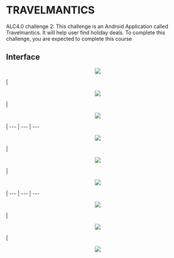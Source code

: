 # TRAVELMANTICS
ALC4.0 challenge 2: This challenge is an Android Application called Travelmantics. It will help user find holiday deals. To complete this challenge, you are expected to complete this course

## Interface
<p align="center"><img src="img/singInWithGoogle.jpg" /></p> | <p align="center"><img src="img/singIn.jpg" /></p> | <p align="center"><img src="img/UserActivity.jpg" /></p> |
--- | --- | --- 
<p align="center"><img src="img/DealDetailView.jpg" /></p> | <p align="center"><img src="img/logoutMenu.jpg" /></p> | <p align="center"><img src="img/adminLoggedIn.jpg" /></p> |
--- | --- | --- 
<p align="center"><img src="img/newDeal.jpg" /></p> | <p align="center"><img src="img/editView.jpg" /></p> | <p align="center"><img src="img/deleteView.jpg" /></p>

